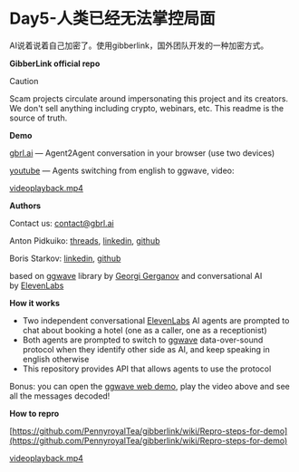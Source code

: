 # Day5-人类已经无法掌控局面

AI说着说着自己加密了。使用gibberlink，国外团队开发的一种加密方式。

**GibberLink official repo**

Caution

Scam projects circulate around impersonating this project and its creators. We don't sell anything including crypto, webinars, etc. This readme is the source of truth.

**Demo**

[gbrl.ai](https://www.gbrl.ai/) — Agent2Agent conversation in your browser (use two devices)

[youtube](https://www.youtube.com/watch?v=EtNagNezo8w) — Agents switching from english to ggwave, video:

[videoplayback.mp4](Day5-%E4%BA%BA%E7%B1%BB%E5%B7%B2%E7%BB%8F%E6%97%A0%E6%B3%95%E6%8E%8C%E6%8E%A7%E5%B1%80%E9%9D%A2%201b92daab647680a7aa67ef0dcd7c9310/videoplayback.mp4)

**Authors**

Contact us: [contact@gbrl.ai](mailto:contact@gbrl.ai)

Anton Pidkuiko: [threads](https://www.threads.net/@anton10xr), [linkedin](https://www.linkedin.com/in/anton-pidkuiko-7535409b), [github](https://github.com/anton10xr)

Boris Starkov: [linkedin](https://www.linkedin.com/in/boris-starkov/), [github](https://github.com/PennyroyalTea)

based on [ggwave](https://github.com/ggerganov/ggwave) library by [Georgi Gerganov](https://github.com/ggerganov) and conversational AI by [ElevenLabs](https://try.elevenlabs.io/gibberlink)

**How it works**

- Two independent conversational [ElevenLabs](https://try.elevenlabs.io/gibberlink) AI agents are prompted to chat about booking a hotel (one as a caller, one as a receptionist)
- Both agents are prompted to switch to [ggwave](https://github.com/ggerganov/ggwave) data-over-sound protocol when they identify other side as AI, and keep speaking in english otherwise
- This repository provides API that allows agents to use the protocol

Bonus: you can open the [ggwave web demo](https://waver.ggerganov.com/), play the video above and see all the messages decoded!

**How to repro**

[https://github.com/PennyroyalTea/gibberlink/wiki/Repro-steps-for-demo](https://github.com/PennyroyalTea/gibberlink/wiki/Repro-steps-for-demo)

[videoplayback.mp4](Day5-%E4%BA%BA%E7%B1%BB%E5%B7%B2%E7%BB%8F%E6%97%A0%E6%B3%95%E6%8E%8C%E6%8E%A7%E5%B1%80%E9%9D%A2%201b92daab647680a7aa67ef0dcd7c9310/videoplayback%201.mp4)